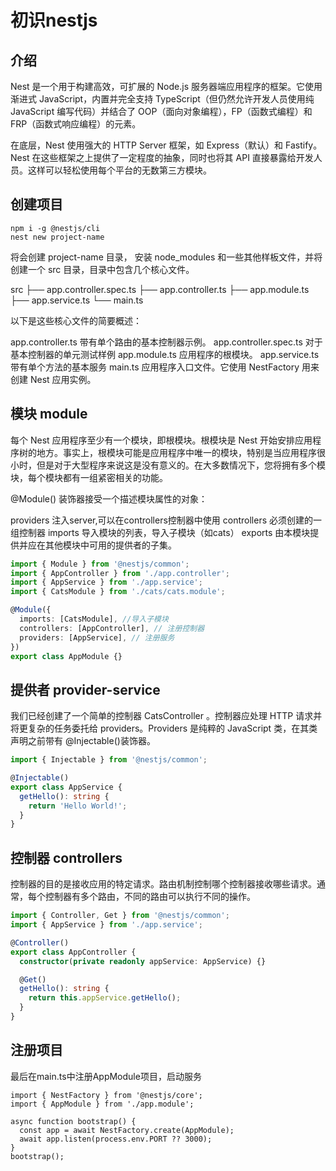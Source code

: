 # 初识nestjs

## 介绍
Nest 是一个用于构建高效，可扩展的 Node.js 服务器端应用程序的框架。它使用渐进式 JavaScript，内置并完全支持 TypeScript（但仍然允许开发人员使用纯 JavaScript 编写代码）并结合了 OOP（面向对象编程），FP（函数式编程）和 FRP（函数式响应编程）的元素。

在底层，Nest 使用强大的 HTTP Server 框架，如 Express（默认）和 Fastify。Nest 在这些框架之上提供了一定程度的抽象，同时也将其 API 直接暴露给开发人员。这样可以轻松使用每个平台的无数第三方模块。

## 创建项目

```
npm i -g @nestjs/cli
nest new project-name
```

将会创建 project-name 目录， 安装 node_modules 和一些其他样板文件，并将创建一个 src 目录，目录中包含几个核心文件。

src
 ├── app.controller.spec.ts
 ├── app.controller.ts
 ├── app.module.ts
 ├── app.service.ts
 └── main.ts

以下是这些核心文件的简要概述：

app.controller.ts	带有单个路由的基本控制器示例。
app.controller.spec.ts	对于基本控制器的单元测试样例
app.module.ts	应用程序的根模块。
app.service.ts	带有单个方法的基本服务
main.ts	应用程序入口文件。它使用 NestFactory 用来创建 Nest 应用实例。

## 模块 module

每个 Nest 应用程序至少有一个模块，即根模块。根模块是 Nest 开始安排应用程序树的地方。事实上，根模块可能是应用程序中唯一的模块，特别是当应用程序很小时，但是对于大型程序来说这是没有意义的。在大多数情况下，您将拥有多个模块，每个模块都有一组紧密相关的功能。

@Module() 装饰器接受一个描述模块属性的对象：

providers	注入server,可以在controllers控制器中使用
controllers	必须创建的一组控制器
imports	导入模块的列表，导入子模块（如cats）
exports	由本模块提供并应在其他模块中可用的提供者的子集。

```app.module.ts
import { Module } from '@nestjs/common';
import { AppController } from './app.controller';
import { AppService } from './app.service';
import { CatsModule } from './cats/cats.module';

@Module({
  imports: [CatsModule], //导入子模块
  controllers: [AppController], // 注册控制器
  providers: [AppService], // 注册服务
})
export class AppModule {}
```

## 提供者 provider-service

我们已经创建了一个简单的控制器 CatsController 。控制器应处理 HTTP 请求并将更复杂的任务委托给 providers。Providers 是纯粹的 JavaScript 类，在其类声明之前带有 @Injectable()装饰器。

```app.server.ts
import { Injectable } from '@nestjs/common';

@Injectable()
export class AppService {
  getHello(): string {
    return 'Hello World!';
  }
}

```


## 控制器 controllers

控制器的目的是接收应用的特定请求。路由机制控制哪个控制器接收哪些请求。通常，每个控制器有多个路由，不同的路由可以执行不同的操作。

```app.controller.ts
import { Controller, Get } from '@nestjs/common';
import { AppService } from './app.service';

@Controller()
export class AppController {
  constructor(private readonly appService: AppService) {}

  @Get()
  getHello(): string {
    return this.appService.getHello();
  }
}
```

## 注册项目

最后在main.ts中注册AppModule项目，启动服务

```
import { NestFactory } from '@nestjs/core';
import { AppModule } from './app.module';

async function bootstrap() {
  const app = await NestFactory.create(AppModule);
  await app.listen(process.env.PORT ?? 3000);
}
bootstrap();
```